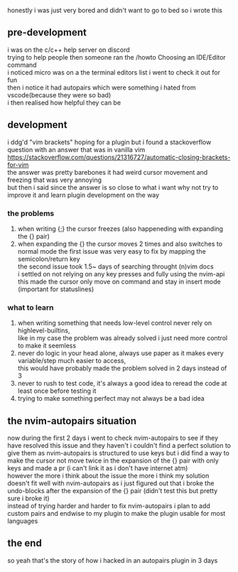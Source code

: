 honestly i was just very bored and didn't want to go to bed so i wrote this  
## pre-development   
i was on the c/c++ help server on discord   
trying to help people then someone ran the /howto Choosing an IDE/Editor command  
i noticed micro was on a the terminal editors list i went to check it out for fun   
then i notice it had autopairs which were something i hated from vscode(because they were so bad)   
i then realised how helpful they can be   
## development
i ddg'd "vim brackets" hoping for a plugin but i found a stackoverflow question with an answer that was in vanilla vim   
https://stackoverflow.com/questions/21316727/automatic-closing-brackets-for-vim  
the answer was pretty barebones it had weird cursor movement and freezing that was very annoying   
but then i said since the answer is so close to what i want why not try to improve it  and learn plugin development on the way 
### the problems   
1. when writing {;} the cursor freezes (also happeneding with expanding the {} pair)   
2. when expanding the {} the cursor moves 2 times  and also switches to normal mode 
the first issue was very easy to fix by mapping the semicolon/return key  
the second issue took 1.5~ days of searching throught (n)vim docs   
i settled on not relying on any key presses and fully using the nvim-api  
this made the cursor only move on command and stay in insert mode (important for statuslines)
### what to learn 
1. when writing something that needs low-level control never rely on highlevel-builtins,  
like in my case the problem was already solved i just need more control to make it seemless
2. never do logic in your head alone, always use paper as it makes every variable/step much easier to access,  
this would have probably made the problem solved in 2 days instead of 3
3. never to rush to test code, it's always a good idea to reread the code at least once before testing it
4. trying to make something perfect may not always be a bad idea
## the nvim-autopairs situation
now during the first 2 days i went to check nvim-autopairs to see if they have resolved this issue
and they haven't i couldn't find a perfect solution to give them as nvim-autopairs is structured to use keys
but i did find a way to make the cursor not move twice in the expansion of the {} pair with only keys and made a pr (i can't link it as i don't have internet atm)  
however the more i think about the issue the more i think my solution doesn't fit well with nvim-autopairs as i just figured out that i broke the undo-blocks after the expansion of the {} pair (didn't test this but pretty sure i broke it)  
instead of trying harder and harder to fix nvim-autopairs 
i plan to add custom pairs and endwise to my plugin to make the plugin usable for most languages   

## the end
so yeah that's the story of how i hacked in an autopairs plugin in 3 days
